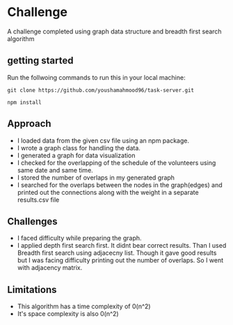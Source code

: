 # Challenge
A challenge completed using graph data structure and breadth first search algorithm<br/>

## getting started
Run the follwoing commands to run this in your local machine:

` git clone https://github.com/youshamahmood96/task-server.git `

` npm install `

## Approach
- I loaded data from the given csv file using an npm package.
- I wrote a graph class for handling the data.
- I generated a graph for data visualization
- I checked for the overlapping of the schedule of the volunteers using same date and same time.
- I stored the number of overlaps in  my generated graph
- I searched for the overlaps between the nodes in the graph(edges) and printed out the connections along with the weight in a separate results.csv file

## Challenges
- I faced difficulty while preparing the graph.
- I applied depth first search first. It didnt bear correct results. Than I used Breadth first search using adjacecny list. Though it gave good results but I was facing difficulty printing out the number of overlaps. So I went with adjacency matrix.

## Limitations
- This algorithm has a time complexity of 0(n^2)
- It's space complexity is also 0(n^2)

